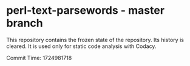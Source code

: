 # perl-text-parsewords - master branch

This repository contains the frozen state of the repository.
Its history is cleared. It is used only for static code
analysis with Codacy.

Commit Time: 1724981718